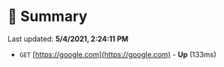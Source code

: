 # 📖 Summary
Last updated: **5/4/2021, 2:24:11 PM**

- `GET` [https://google.com](https://google.com) - **Up** (133ms)
